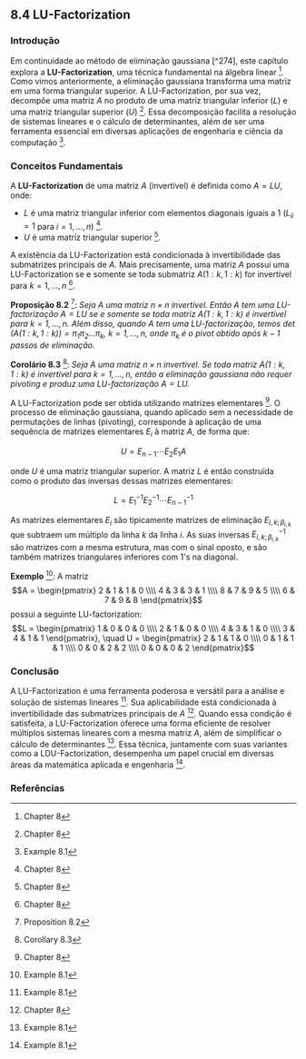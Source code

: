 ## 8.4 LU-Factorization

### Introdução
Em continuidade ao método de eliminação gaussiana [^274], este capítulo explora a **LU-Factorization**, uma técnica fundamental na álgebra linear [^255]. Como vimos anteriormente, a eliminação gaussiana transforma uma matriz em uma forma triangular superior. A LU-Factorization, por sua vez, decompõe uma matriz $A$ no produto de uma matriz triangular inferior ($L$) e uma matriz triangular superior ($U$) [^255]. Essa decomposição facilita a resolução de sistemas lineares e o cálculo de determinantes, além de ser uma ferramenta essencial em diversas aplicações de engenharia e ciência da computação [^258].

### Conceitos Fundamentais

A **LU-Factorization** de uma matriz $A$ (invertível) é definida como $A = LU$, onde:
*   $L$ é uma matriz triangular inferior com elementos diagonais iguais a 1 ($L_{ii} = 1$ para $i = 1, ..., n$) [^255].
*   $U$ é uma matriz triangular superior [^255].

A existência da LU-Factorization está condicionada à invertibilidade das submatrizes principais de $A$. Mais precisamente, uma matriz $A$ possui uma LU-Factorization se e somente se toda submatriz $A(1:k, 1:k)$ for invertível para $k = 1,...,n$ [^255].

**Proposição 8.2** [^256]: *Seja $A$ uma matriz $n \times n$ invertível. Então $A$ tem uma LU-factorização $A = LU$ se e somente se toda matriz $A(1:k, 1:k)$ é invertível para $k = 1,...,n$. Além disso, quando $A$ tem uma LU-factorização, temos $\det(A(1: k, 1: k)) = \pi_1 \pi_2 ... \pi_k$, $k = 1, ..., n$, onde $\pi_k$ é o pivot obtido após $k - 1$ passos de eliminação.*

**Corolário 8.3** [^257]: *Seja $A$ uma matriz $n \times n$ invertível. Se toda matriz $A(1: k, 1: k)$ é invertível para $k = 1,...,n$, então a eliminação gaussiana não requer pivoting e produz uma LU-factorização $A = LU$.*

A LU-Factorization pode ser obtida utilizando matrizes elementares [^255]. O processo de eliminação gaussiana, quando aplicado sem a necessidade de permutações de linhas (pivoting), corresponde à aplicação de uma sequência de matrizes elementares $E_i$ à matriz $A$, de forma que:

$$U = E_{n-1} \cdots E_2 E_1 A$$

onde $U$ é uma matriz triangular superior. A matriz $L$ é então construída como o produto das inversas dessas matrizes elementares:

$$L = E_1^{-1} E_2^{-1} \cdots E_{n-1}^{-1}$$

As matrizes elementares $E_i$ são tipicamente matrizes de eliminação $E_{i,k;\beta_{i,k}}$ que subtraem um múltiplo da linha $k$ da linha $i$. As suas inversas $E_{i,k;\beta_{i,k}}^{-1}$ são matrizes com a mesma estrutura, mas com o sinal oposto, e são também matrizes triangulares inferiores com 1's na diagonal.

**Exemplo** [^258]:
A matriz
$$A = \begin{pmatrix} 2 & 1 & 1 & 0 \\\\ 4 & 3 & 3 & 1 \\\\ 8 & 7 & 9 & 5 \\\\ 6 & 7 & 9 & 8 \end{pmatrix}$$
possui a seguinte LU-factorization:
$$L = \begin{pmatrix} 1 & 0 & 0 & 0 \\\\ 2 & 1 & 0 & 0 \\\\ 4 & 3 & 1 & 0 \\\\ 3 & 4 & 1 & 1 \end{pmatrix}, \quad U = \begin{pmatrix} 2 & 1 & 1 & 0 \\\\ 0 & 1 & 1 & 1 \\\\ 0 & 0 & 2 & 2 \\\\ 0 & 0 & 0 & 2 \end{pmatrix}$$

### Conclusão

A LU-Factorization é uma ferramenta poderosa e versátil para a análise e solução de sistemas lineares [^258]. Sua aplicabilidade está condicionada à invertibilidade das submatrizes principais de $A$ [^255]. Quando essa condição é satisfeita, a LU-Factorization oferece uma forma eficiente de resolver múltiplos sistemas lineares com a mesma matriz $A$, além de simplificar o cálculo de determinantes [^258]. Essa técnica, juntamente com suas variantes como a LDU-Factorization, desempenha um papel crucial em diversas áreas da matemática aplicada e engenharia [^258].

### Referências
[^255]: Chapter 8
[^256]: Proposition 8.2
[^257]: Corollary 8.3
[^258]: Example 8.1
<!-- END -->